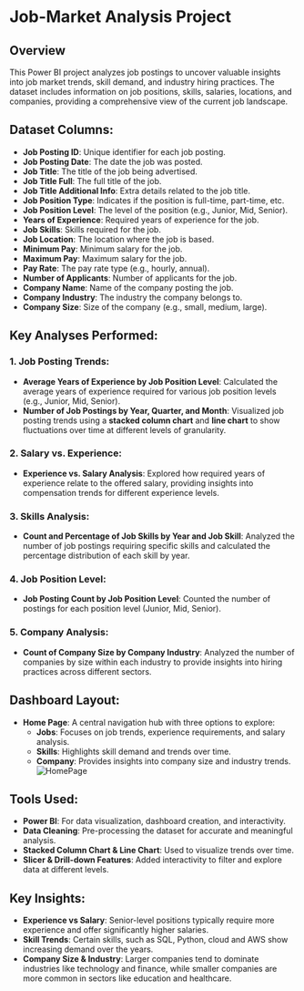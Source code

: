 # Job-Market Analysis Project

## Overview
This Power BI project analyzes job postings to uncover valuable insights into job market trends, skill demand, and industry hiring practices. The dataset includes information on job positions, skills, salaries, locations, and companies, providing a comprehensive view of the current job landscape.

## Dataset Columns:
- **Job Posting ID**: Unique identifier for each job posting.
- **Job Posting Date**: The date the job was posted.
- **Job Title**: The title of the job being advertised.
- **Job Title Full**: The full title of the job.
- **Job Title Additional Info**: Extra details related to the job title.
- **Job Position Type**: Indicates if the position is full-time, part-time, etc.
- **Job Position Level**: The level of the position (e.g., Junior, Mid, Senior).
- **Years of Experience**: Required years of experience for the job.
- **Job Skills**: Skills required for the job.
- **Job Location**: The location where the job is based.
- **Minimum Pay**: Minimum salary for the job.
- **Maximum Pay**: Maximum salary for the job.
- **Pay Rate**: The pay rate type (e.g., hourly, annual).
- **Number of Applicants**: Number of applicants for the job.
- **Company Name**: Name of the company posting the job.
- **Company Industry**: The industry the company belongs to.
- **Company Size**: Size of the company (e.g., small, medium, large).

## Key Analyses Performed:

### 1. Job Posting Trends:
- **Average Years of Experience by Job Position Level**: Calculated the average years of experience required for various job position levels (e.g., Junior, Mid, Senior).
- **Number of Job Postings by Year, Quarter, and Month**: Visualized job posting trends using a **stacked column chart** and **line chart** to show fluctuations over time at different levels of granularity.

### 2. Salary vs. Experience:
- **Experience vs. Salary Analysis**: Explored how required years of experience relate to the offered salary, providing insights into compensation trends for different experience levels.

### 3. Skills Analysis:
- **Count and Percentage of Job Skills by Year and Job Skill**: Analyzed the number of job postings requiring specific skills and calculated the percentage distribution of each skill by year.

### 4. Job Position Level:
- **Job Posting Count by Job Position Level**: Counted the number of postings for each position level (Junior, Mid, Senior).

### 5. Company Analysis:
- **Count of Company Size by Company Industry**: Analyzed the number of companies by size within each industry to provide insights into hiring practices across different sectors.

## Dashboard Layout:
- **Home Page**: A central navigation hub with three options to explore:
  - **Jobs**: Focuses on job trends, experience requirements, and salary analysis.
  - **Skills**: Highlights skill demand and trends over time.
  - **Company**: Provides insights into company size and industry trends.
![HomePage](pb1.png)

## Tools Used:
- **Power BI**: For data visualization, dashboard creation, and interactivity.
- **Data Cleaning**: Pre-processing the dataset for accurate and meaningful analysis.
- **Stacked Column Chart & Line Chart**: Used to visualize trends over time.
- **Slicer & Drill-down Features**: Added interactivity to filter and explore data at different levels.

## Key Insights:
- **Experience vs Salary**: Senior-level positions typically require more experience and offer significantly higher salaries.
- **Skill Trends**: Certain skills, such as SQL, Python, cloud and AWS show increasing demand over the years.
- **Company Size & Industry**: Larger companies tend to dominate industries like technology and finance, while smaller companies are more common in sectors like education and healthcare.

